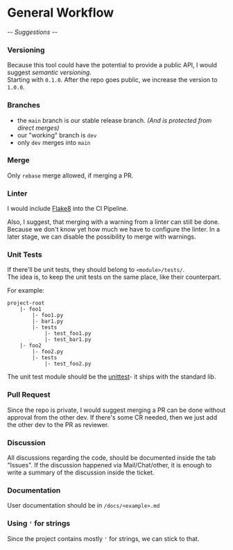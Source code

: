 # General Workflow
_-- Suggestions --_  

### Versioning
Because this tool could have the potential to provide a public API, I would suggest _semantic versioning_.  
Starting with `0.1.0`. After the repo goes public, we increase the version to `1.0.0`.  


### Branches
- the `main` branch is our stable release branch. _(And is protected from direct merges)_
- our "working" branch is `dev`
- only `dev` merges into `main`

### Merge 
Only `rebase` merge allowed, if merging a PR.

### Linter
I would include [Flake8](https://flake8.pycqa.org/en/latest) into the CI Pipeline.

Also, I suggest, that merging with a warning from a linter can still be done. 
Because we don't know yet how much we have to configure the linter.
In a later stage, we can disable the possibility to merge with warnings.  

### Unit Tests
If there'll be unit tests, they should belong to `<module>/tests/`.  
The idea is, to keep the unit tests on the same place, like their counterpart.  

For example:  
```text
project-root
    |- foo1
        |- foo1.py
        |- bar1.py
        |- tests
            |- test_foo1.py
            |- test_bar1.py
    |- foo2
        |- foo2.py
        |- tests
            |- test_foo2.py
```

The unit test module should be the [unittest](https://docs.python.org/3/library/unittest.html)- 
it ships with the standard lib.  

### Pull Request
Since the repo is private, I would suggest merging a PR can be done without approval from the other dev.
If there's some CR needed, then we just add the other dev to the PR as reviewer.  

### Discussion
All discussions regarding the code, should be documented inside the tab "Issues". 
If the discussion happened via Mail/Chat/other, it is enough to write a summary of the discussion inside the ticket.

### Documentation
User documentation should be in `/docs/<example>.md`  

### Using `'` for strings
Since the project contains mostly `'` for strings, we can stick to that.
